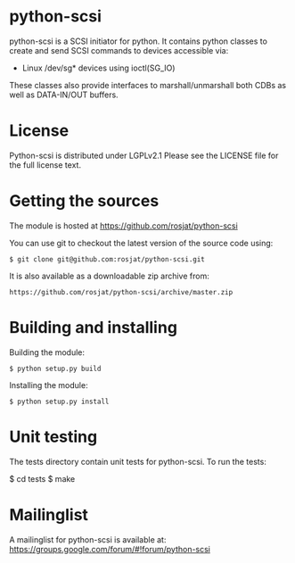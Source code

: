 python-scsi
===========
python-scsi is a SCSI initiator for python.
It contains python classes to create and send SCSI commands to devices
accessible via:

* Linux /dev/sg* devices using ioctl(SG_IO)

These classes also provide interfaces to marshall/unmarshall both CDBs
as well as DATA-IN/OUT buffers.


License
=======
Python-scsi is distributed under LGPLv2.1
Please see the LICENSE file for the full license text.


Getting the sources
===================
The module is hosted at https://github.com/rosjat/python-scsi

You can use git to checkout the latest version of the source code using:

    $ git clone git@github.com:rosjat/python-scsi.git

It is also available as a downloadable zip archive from:

    https://github.com/rosjat/python-scsi/archive/master.zip 


Building and installing
=======================
Building the module:

    $ python setup.py build
    
Installing the module:

    $ python setup.py install


Unit testing
============
The tests directory contain unit tests for python-scsi.
To run the tests:

   $ cd tests
   $ make


Mailinglist
===========
A mailinglist for python-scsi is available at:
https://groups.google.com/forum/#!forum/python-scsi
